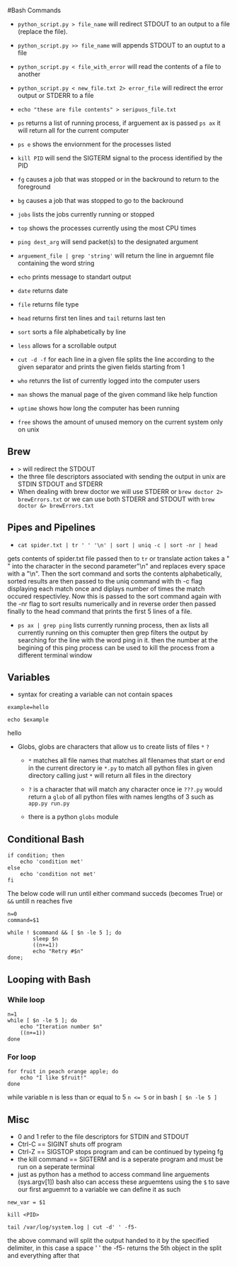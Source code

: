 #Bash Commands

- `python_script.py > file_name` will redirect STDOUT to an output to a file (replace the file).
- `python_script.py >> file_name` will appends STDOUT to an ouptut to a file
- `python_script.py < file_with_error` will read the contents of a file to another
- `python_script.py < new_file.txt 2> error_file` will redirect the error output or STDERR to a file
- `echo "these are file contents" > seripuos_file.txt`
- `ps` returns a list of running process, if arguement ax is passed `ps ax` it will return all for the current computer
- `ps e` shows the enviornment for the processes listed
- `kill PID` will send the SIGTERM signal to the process identified by the PID
- `fg` causes a job that was stopped or in the backround to return to the foreground
- `bg` causes a job that was stopped to go to the backround
- `jobs` lists the jobs currently running or stopped
- `top` shows the processes currently using the most CPU times 

- `ping dest_arg` will send packet(s) to the designated argument 

- `arguement_file | grep 'string'` will return the line in arguemnt file containing the word string 

- `echo` prints message to standart output
- `date` returns date
- `file` returns file type
- `head` returns first ten lines and `tail` returns last ten
- `sort` sorts a file alphabetically by line
- `less` allows for a scrollable output
- `cut -d -f` for each line in a given file splits the line according to the given separator and prints the given fields starting from 1
- `who` retunrs the list of currently logged into the computer users

- `man` shows the manual page of the given command like help function

- `uptime` shows how long the computer has been running
- `free` shows the amount of unused memory on the current system only on unix


## Brew

- `>` will redirect the STDOUT
- the three file descriptors associated with sending the output in unix are STDIN STDOUT and STDERR
- When dealing with brew doctor we will use STDERR or `brew doctor 2> brewErrors.txt` or we can use both STDERR and STDOUT with `brew doctor &> brewErrors.txt`


## Pipes and Pipelines
-  ```
   cat spider.txt | tr ' ' '\n' | sort | uniq -c | sort -nr | head
    ``` 
gets contents of spider.txt file passed then to `tr` or translate action takes a " " into the character in the second parameter"\n" and replaces every space with a "\n". Then the sort command and sorts the contents alphabetically, sorted results are then passed to the uniq command with th -c flag displaying each match once and diplays number of times the match occured respectivley. Now this is passed to the sort command again with the -nr flag to sort results numerically and in reverse order then passed finally to the head command that prints the first 5 lines of a file.

- `ps ax | grep ping` lists currently running process, then ax lists all currently running on this comupter then grep filters the output by searching for the line with the word ping in it. then the number at the begining of this ping process can be used to kill the process from a different terminal window



## Variables

- syntax for creating a variable can not contain spaces

```
example=hello

echo $example

```
hello

- Globs, globs are characters that allow us to create lists of files `*` `?`

    - `*` matches all file names that matches all filenames that start or end in the current directory ie `*.py` to match all python files in given directory calling just `*` will return all files in the directory

    - `?` is a character that will match any character once ie `???.py` would return a `glob` of all python files with names lengths of 3  such as `app.py run.py`

    - there is a python `globs` module


## Conditional Bash

```
if condition; then
    echo 'condition met'
else
    echo 'condition not met'
fi
```

The below code will run until either command succeds (becomes True) or `&&` untill n reaches five
```
n=0
command=$1

while ! $command && [ $n -le 5 ]; do
        sleep $n
        ((n+=1))
        echo "Retry #$n"
done;
```


## Looping with Bash

### While loop
```
n=1
while [ $n -le 5 ]; do
	echo "Iteration number $n"
	((n+=1))
done
```
### For loop
```
for fruit in peach orange apple; do
    echo "I like $fruit!"
done
```

while variable n is less than or equal to 5 `n <= 5` or in bash `[ $n -le 5 ]`


## Misc
- 0 and 1 refer to the file descriptors for STDIN and STDOUT
- Ctrl-C == SIGINT shuts off program
- Ctrl-Z == SIGSTOP stops program and can be continued by typeing fg
- the kill command == SIGTERM and is a seperate program and must be run on a seperate terminal
- just as python has a method to access command line arguements (sys.argv[1]) bash also can access these arguemtens using the `$` to save our first arguemnt to a variable we can define it as such
```
new_var = $1
```

```
kill <PID>
```
  
```
tail /var/log/system.log | cut -d' ' -f5-
```
the above command will split the output handed to it by the specified delimiter, in this case a space ' ' the -f5- returns the 5th object in the split and everything after that

